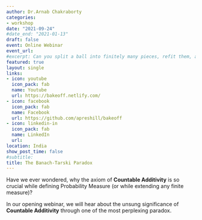 ```yaml
---
author: Dr.Arnab Chakraborty
categories:
- workshop
date: "2021-09-24"
#date_end: "2021-01-13"
draft: false
event: Online Webinar
event_url: 
#excerpt: Can you split a ball into finitely many pieces, refit them, and produce two balls, both identical to the original one? With magic, yes. With math? Well, yes again. This is the famous Banach-Tarski theorem, a theorem so mind-boggling, that it has earned the nickname Banach-Tarski Paradox. The proof requires a little more than basic arguments involving countability and uncountability. We shall present the proof with pictures, We shall lightly touch upon the implication of this theorem on measure theory. Knowledge of measure theory is not a pre-requisite, though!
featured: true
layout: single
links:
- icon: youtube
  icon_pack: fab
  name: Youtube
  url: https://bakeoff.netlify.com/
- icon: facebook
  icon_pack: fab
  name: Facebook
  url: https://github.com/apreshill/bakeoff
- icon: linkedin-in
  icon_pack: fab
  name: LinkedIn
  url:
location: India
show_post_time: false
#subtitle: 
title: The Banach-Tarski Paradox
---
```


Have we ever wondered, why the axiom of **Countable Additivity** is so crucial while defining Probability Measure (or while extending any finite measure)?

In our opening webinar, we will hear about the unsung significance of **Countable Additivity** through one of the most perplexing paradox.
